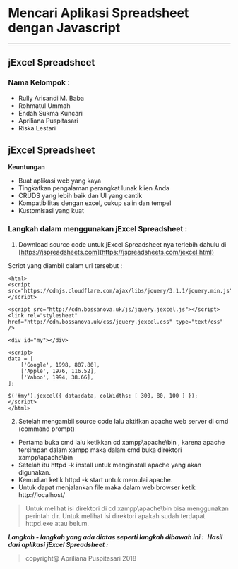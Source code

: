 # Mencari Aplikasi Spreadsheet dengan Javascript
---
## jExcel Spreadsheet

### Nama Kelompok :
* Rully Arisandi M. Baba
* Rohmatul Ummah
* Endah Sukma Kuncari
* Apriliana Puspitasari
* Riska Lestari

## jExcel Spreadsheet
**Keuntungan**
* Buat aplikasi web yang kaya
* Tingkatkan pengalaman perangkat lunak klien Anda
* CRUDS yang lebih baik dan UI yang cantik
* Kompatibilitas dengan excel, cukup salin dan tempel
* Kustomisasi yang kuat

### Langkah dalam menggunakan jExcel Spreadsheet :
1. Download source code untuk jExcel Spreadsheet nya terlebih dahulu di [https://jspreadsheets.com](https://jspreadsheets.com/jexcel.html)

Script yang diambil dalam url tersebut :
```
<html>
<script src="https://cdnjs.cloudflare.com/ajax/libs/jquery/3.1.1/jquery.min.js"></script>

<script src="http://cdn.bossanova.uk/js/jquery.jexcel.js"></script>
<link rel="stylesheet" href="http://cdn.bossanova.uk/css/jquery.jexcel.css" type="text/css" />

<div id="my"></div>

<script>
data = [
    ['Google', 1998, 807.80],
    ['Apple', 1976, 116.52],
    ['Yahoo', 1994, 38.66],
];

$('#my').jexcel({ data:data, colWidths: [ 300, 80, 100 ] });
</script>
</html>
```

2. Setelah mengambil source code lalu aktifkan apache web server di cmd (command prompt)
* Pertama buka cmd lalu ketikkan cd xampp\apache\bin , karena apache tersimpan dalam xampp maka dalam cmd buka direktori xampp\apache\bin
* Setelah itu httpd -k install untuk menginstall apache yang akan digunakan.
* Kemudian ketik httpd -k start untuk memulai apache.
* Untuk dapat menjalankan file maka dalam web browser ketik http://localhost/
> Untuk melihat isi direktori di cd xampp\apache\bin bisa menggunakan perintah dir. Untuk melihat isi direktori apakah sudah terdapat httpd.exe atau belum.

***Langkah - langkah yang ada diatas seperti langkah dibawah ini :***
![]()
***Hasil dari aplikasi jExcel Spreadsheet :***
![]()

> copyright@ Apriliana Puspitasari 2018